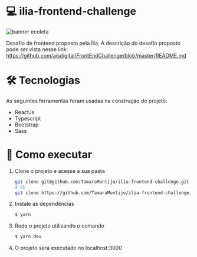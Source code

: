 # 💻  ilia-frontend-challenge

![banner ecoleta](https://res.cloudinary.com/dnaglzg7k/image/upload/v1647901138/Design_sem_nome_sgli8i.png)

Desafio de frontend proposto pela Ília. A descrição do desafio proposto pode ser vista nesse link:
https://github.com/aisdigital/FrontEndChallenge/blob/master/README.md

# 🛠 Tecnologias
As seguintes ferramentas foram usadas na construção do projeto:

* ReactJs
* Typescript
* Bootstrap
* Sass

# 📝 Como executar

1. Clone o projeto e acesse a sua pasta 
      ```bash
      git clone git@github.com:TamaraMontijo/ilia-frontend-challenge.git
      # OU
      git clone https://github.com/TamaraMontijo/ilia-frontend-challenge.git
      ```

2. Instale as dependências 
      ```bash
      $ yarn
      ```
      
3. Rode o projeto utilizando o comando
     ```bash
     $ yarn dev
      ```

4. O projeto será executado no localhost:3000
